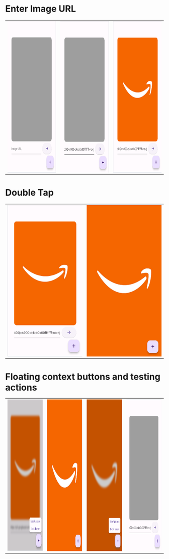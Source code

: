 

<h1>Enter Image URL </h1>
<table>
 
  <tr>
    <td><img src="images/1st.png" width=270 height=480></td>
    <td><img src="images/2ndd.png" width=270 height=480></td>
    <td><img src="images/2nd.png" width=270 height=480></td>
  </tr>
 </table>
 <h1>Double Tap </h1>
<table>
  <tr>
    <td><img src="images/2nd.png" width=270 height=480></td>
    <td><img src="images/3rd.png" width=270 height=480></td>
  </tr>
 </table>
 <h1>Floating context buttons and testing actions</h1>
<table>

  <tr>
    <td><img src="images/4rth.png" width=270 height=480></td>
    <td><img src="images/5th.png" width=270 height=480></td>
    <td><img src="images/6th.png" width=270 height=480></td>
    <td><img src="images/2ndd.png" width=270 height=480></td>
  </tr>
 </table>